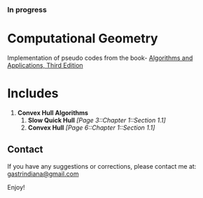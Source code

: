 ### In progress

# Computational Geometry
Implementation of pseudo codes from the book- [Algorithms and Applications, Third Edition](http://www.cs.uu.nl/geobook/) 

# Includes
1. **Convex Hull Algorithms**
	1. **Slow Quick Hull** *[Page 3::Chapter 1::Section 1.1]*
	2. **Convex Hull** *[Page 6::Chapter 1::Section 1.1]*

## Contact
If you have any suggestions or corrections, please contact me at:
gastrindiana@gmail.com

Enjoy!
